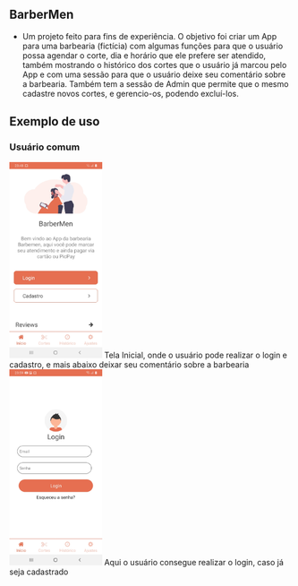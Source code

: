 ## BarberMen

  - Um projeto feito para fins de experiência. O objetivo foi criar um App para uma barbearia (fictícia) com algumas funções para que o usuário possa agendar o corte, dia e horário que ele prefere ser atendido, também mostrando o histórico dos cortes que o usuário já marcou pelo App e com uma sessão para que o usuário deixe seu comentário sobre a barbearia. Também tem a sessão de Admin que permite que o mesmo cadastre novos cortes, e gerencio-os, podendo excluí-los.
  
## Exemplo de uso

  ### Usuário comum
  <img src="src/assets/img/HomeScreen.jpeg" height="350px"/>
  Tela Inicial, onde o usuário pode realizar o login e cadastro, e mais abaixo deixar seu comentário sobre a barbearia
  
  <img src="src/assets/img/Login.jpeg" height="350px"/>
  Aqui o usuário consegue realizar o login, caso já seja cadastrado
  
